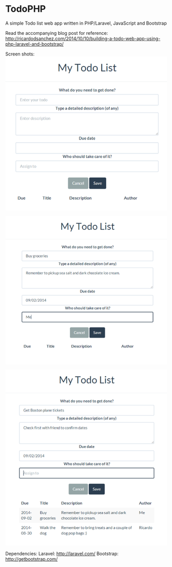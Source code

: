 TodoPHP
=======

A simple Todo list web app written in PHP/Laravel, JavaScript and Bootstrap

Read the accompanying blog post for reference: 
http://ricardodsanchez.com/2014/10/10/building-a-todo-web-app-using-php-laravel-and-bootstrap/

Screen shots:
![Alt text](/screenshots/todophp_1.PNG?raw=true)

![Alt text](/screenshots/todophp_2.PNG?raw=true)

![Alt text](/screenshots/todophp_3.PNG?raw=true)

Dependencies:
Laravel: http://laravel.com/
Bootstrap: http://getbootstrap.com/
